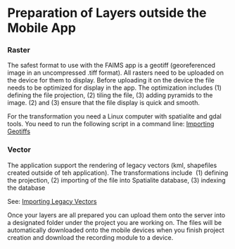 Preparation of Layers outside the Mobile App
=========================================================================================



### Raster

The safest format to use with the FAIMS app is a geotiff (georeferenced
image in an uncompressed .tiff format). All rasters need to be uploaded
on the device for them to display. Before uploading it on the device the
file needs to be optimized for display in the app. The optimization
includes (1) defining the file projection, (2) tiling the file, (3)
adding pyramids to the image. (2) and (3) ensure that the file display
is quick and smooth.

For the transformation you need a Linux computer with spatialite and
gdal tools. You need to run the following script in a command
line: [Importing Geotiffs](../FAIMS/Importing+GeoTiffs+into+FAIMS+Android+App.html)

### Vector

The application support the rendering of legacy vectors (kml,
shapefiles created outside of teh application). The transformations
include  (1) defining the projection, (2) importing of the file into
Spatialite database, (3) indexing the
database

See: [Importing Legacy Vectors](../FAIMS/Importing+Shape+files+into+Spatialite+Database.html)

Once your layers are all prepared you can upload them onto the server
into a designated folder under the project you are working on. The files
will be automatically downloaded onto the mobile devices when you finish
project creation and download the recording module to a device.


</div>
